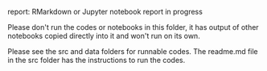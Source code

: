 report: RMarkdown or Jupyter notebook report in progress

Please don't run the codes or notebooks in this folder, it has output of other notebooks copied directly into it and won't run on its own.

Please see the src and data folders for runnable codes. The readme.md file in the src folder has the instructions to run the codes.
